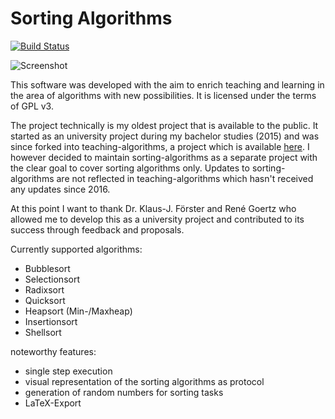 # Sorting Algorithms

[![Build Status](http://moritz-diskstation.ddns.net:4445/job/sorting-algorithms/job/master/badge/icon)](http://moritz-diskstation.ddns.net:4445/job/sorting-algorithms/job/master/)

![Screenshot](http://www.moritzf.de/projects/media/sorting.png)

This software was developed with the aim to enrich teaching and learning in the area of algorithms with new possibilities. It is licensed under the terms of GPL v3.

The project technically is my oldest project that is available to the public. It started as an university project during my bachelor studies (2015) and was since forked into teaching-algorithms, a project which is available [here](https://github.com/teaching-algorithms/teaching-algorithms/releases). I however decided to maintain sorting-algorithms as a separate project with the clear goal to cover sorting algorithms only. Updates to sorting-algorithms are not reflected in teaching-algorithms which hasn't received any updates since 2016.

At this point I want to thank Dr. Klaus-J. Förster and René Goertz who allowed me to develop this as a university project and contributed to its success through feedback and proposals.

Currently supported algorithms:

- Bubblesort
- Selectionsort
- Radixsort
- Quicksort
- Heapsort (Min-/Maxheap)
- Insertionsort
- Shellsort


noteworthy features:

- single step execution
- visual representation of the sorting algorithms as protocol
- generation of random numbers for sorting tasks
- LaTeX-Export
